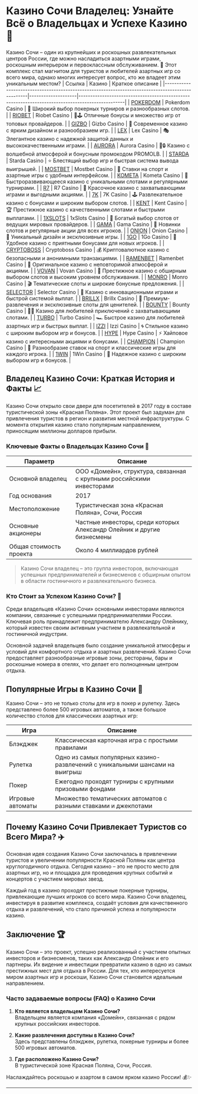 # Казино Сочи Владелец: Узнайте Всё о Владельцах и Успехе Казино 🎰

Казино Сочи – один из крупнейших и роскошных развлекательных центров России, где можно насладиться азартными играми, роскошным интерьером и первоклассным обслуживанием. 💎 Этот комплекс стал магнитом для туристов и любителей азартных игр со всего мира, однако многих интересует вопрос, кто же владеет этим уникальным местом?
| Ссылка                                                                                           | Казино             | Краткое описание                                                                                |
|--------------------------------------------------------------------------------------------------|--------------------|-------------------------------------------------------------------------------------------------|
| [POKERDOM](https://brandplay.link/Bxg7SC7H)                                                      | Pokerdom Casino   | 🎰 Широкий выбор покерных турниров и разнообразных слотов.                                       |
| [RIOBET](https://brandplay.link/dtx89f2L)                                                        | Riobet Casino     | 🌟🕹️ Отличные бонусы и множество игр от топовых провайдеров.                                     |
| [GIZBO](https://gizbo-tea02.com/c8e962e89)                                                       | Gizbo Casino      | 🎲 Современное казино с ярким дизайном и разнообразием игр.                                      |
| [LEX](https://brandplay.link/2HFTmBc8)                                                           | Lex Casino        | 🎭 Элегантное казино с надежной защитой данных и высококачественными играми.                     |
| [AURORA](https://10trafic-stat2.com/click/668546566bcc6313411604c7/6766/15114/subaccount?promocode=PROMOLB) | Aurora Casino     | 🌌🔒 Казино с волшебной атмосферой и бонусным промокодом PROMOLB.                                |
| [STARDA](https://brandplay.link/cpFQbWKn)                                                        | Starda Casino     | ⭐ Блестящий выбор игр и быстрая система вывода выигрышей.                                       |
| [MOSTBET](https://ktbtis024ifqfn0mst.com/beQs)                                                   | Mostbet Casino    | 💸 Ставки на спорт и азартные игры с удобным интерфейсом.                                        |
| [KOMETA](https://brandplay.link/tLG15CCb)                                                        | Kometa Casino     | 🚀 Быстроразвивающееся казино с уникальными слотами и регулярными турнирами.                    |
| [R7](https://brandplay.link/zPmNmTWG)                                                            | R7 Casino         | 🎉 Красочное казино с захватывающими играми и выгодными акциями.                                |
| [7K](https://brandplay.link/dd46bNgD)                                                            | 7K Casino         | 🕹️ Развлекательное казино с бонусами и широким выбором слотов.                                  |
| [KENT](https://brandplay.link/tj7BwCb4)                                                          | Kent Casino       | 🏆 Престижное казино с качественными слотами и быстрыми выплатами.                               |
| [1XSLOTS](https://brandplay.link/R4xfxqdm)                                                       | 1xSlots Casino    | 🎰 Богатый выбор слотов от ведущих мировых провайдеров.                                         |
| [GAMA](https://brandplay.link/zrZpLFTP)                                                          | Gama Casino       | 🎲 Новинки слотов и регулярные акции для всех игроков.                                           |
| [ONION](https://obclk001-2d.top/click?offer_id=986&partner_id=10542&landing_id=1798&utm_medium=affiliate&sub_1=oncasino3) | Onion Casino     | 🧅 Уникальный дизайн и эксклюзивные игры.                                                        |
| [1GO](https://1go-ircp01.com/ce015f410)                                                          | 1Go Casino        | 🚗 Удобное казино с приятными бонусами для новых игроков.                                        |
| [CRYPTOBOSS](https://cryptobossc.online/d847bcfa9)                                               | Cryptoboss Casino | 💰 Криптовалютное казино с безопасными и анонимными транзакциями.                                |
| [RAMENBET](https://get.saltyram.com/ru/registration?apkpop=0&partner=p24970p3296034p5526)       | Ramenbet Casino   | 🍜 Оригинальное казино с неповторимой атмосферой и акциями.                                     |
| [VOVAN](https://vovan.site/d098ab058)                                                            | Vovan Casino      | 🎩 Престижное казино с обширным выбором слотов и высоким уровнем обслуживания.                  |
| [MONRO](https://mnr-ircp01.com/c3ce72a2c)                                                        | Monro Casino      | 🎬 Тематические слоты и широкие бонусные предложения.                                           |
| [SELECTOR](https://gosel.vc/SELVK)                                                               | Selector Casino   | 🎉 Казино с инновационными играми и быстрой системой выплат.                                    |
| [BRILLX](https://brillx.uno/BRIVK)                                                               | Brillx Casino     | 💎 Премиум-развлечения и эксклюзивные слоты для ценителей.                                      |
| [BOUNTY](https://bounty-casino.de/BOVK)                                                          | Bounty Casino     | 🏴‍☠️ Казино для любителей приключений с захватывающими слотами.                                  |
| [TURBO](https://turbo-casino.ch/TURVK)                                                           | Turbo Casino      | 🏎️ Быстрое казино для любителей азартных игр и быстрых выплат.                                  |
| [IZZI](https://izzi-fr03.com/ca7c8a7b7)                                                          | Izzi Casino       | 🌀 Стильное казино с широким выбором игр и бонусов.                                             |
| [HYPE](https://hypekaz.com/dc2f44ad0)                                                            | Hype Casino       | ⚡ Хайповое казино с интересными акциями и бонусами.                                            |
| [CHAMPION](https://champcasino.ink/pobeda/doa-hats?p80412p305331p112c)                           | Champion Casino   | 🏅 Разнообразие ставок на спорт и классические игры для каждого игрока.                         |
| [1WIN](https://brandplay.link/6F5VqbyZ)                                                          | 1Win Casino       | 🎲 Надежное казино с широким выбором игр и бонусов.                                             |

## Владелец Казино Сочи: Краткая История и Факты 📈

Казино Сочи открыло свои двери для посетителей в 2017 году в составе туристической зоны «Красная Поляна». Этот проект был задуман для привлечения туристов в регион и развития местной инфраструктуры. С момента открытия казино стало популярным направлением, приносящим миллионы долларов прибыли.

### Ключевые Факты о Владельцах Казино Сочи 🏢

| Параметр               | Описание                                                                         |
|------------------------|----------------------------------------------------------------------------------|
| Основной владелец      | ООО «Домейн», структура, связанная с крупными российскими инвесторами            |
| Год основания          | 2017                                                                            |
| Местоположение         | Туристическая зона «Красная Поляна», Сочи, Россия                               |
| Основные акционеры     | Частные инвесторы, среди которых Александр Олейник и другие бизнесмены          |
| Общая стоимость проекта| Около 4 миллиардов рублей                                                      |

> Казино Сочи владелец – это группа инвесторов, включающая успешных предпринимателей и бизнесменов с обширным опытом в области гостиничного и развлекательного бизнеса.

### Кто Стоит за Успехом Казино Сочи? 🌟

Среди владельцев «Казино Сочи» основными инвесторами являются компании, связанные с успешными предпринимателями России. Ключевая роль принадлежит предпринимателю Александру Олейнику, который известен своим активным участием в развлекательной и гостиничной индустрии.

Основной задачей владельцев было создание уникальной атмосферы и условий для комфортного отдыха и азартных развлечений. Казино Сочи предоставляет разнообразные игровые зоны, рестораны, бары и роскошные номера в отелях, что делает его полноценным центром отдыха.

## Популярные Игры в Казино Сочи 🎲

Казино Сочи – это не только столы для игр в покер и рулетку. Здесь представлено более 500 игровых автоматов, а также большое количество столов для классических азартных игр:

| Игра                    | Описание                                                                      |
|-------------------------|-------------------------------------------------------------------------------|
| Блэкджек                | Классическая карточная игра с простыми правилами                              |
| Рулетка                 | Одно из самых популярных казино-развлечений с уникальными шансами на выигрыш |
| Покер                   | Ежегодно проходят турниры с крупными призовыми фондами                       |
| Игровые автоматы        | Множество тематических автоматов с разными ставками и джекпотами             |

## Почему Казино Сочи Привлекает Туристов со Всего Мира? ✈️

Основная идея создания Казино Сочи заключалась в привлечении туристов и увеличении популярности Красной Поляны как центра круглогодичного отдыха. Сегодня казино – это не просто место для азартных игр, но и площадка для проведения крупных событий и концертов с участием мировых звезд. 

Каждый год в казино проходят престижные покерные турниры, привлекающие лучших игроков со всего мира. Казино Сочи владелец, инвестируя в развитие комплекса, создаёт условия для качественного отдыха и развлечений, что стало причиной успеха и популярности казино.

## Заключение 🏆

Казино Сочи – это проект, успешно реализованный с участием опытных инвесторов и бизнесменов, таких как Александр Олейник и его партнеры. Их видение и инвестиции превратили казино в одно из самых престижных мест для отдыха в России. Для тех, кто интересуется миром азартных игр и роскоши, Казино Сочи становится идеальным направлением.

### Часто задаваемые вопросы (FAQ) о Казино Сочи

1. **Кто является владельцем Казино Сочи?**  
   Владельцем является компания «Домейн», связанная с рядом крупных российских инвесторов.

2. **Какие развлечения доступны в Казино Сочи?**  
   Здесь представлены блэкджек, рулетка, покерные турниры и более 500 игровых автоматов.

3. **Где расположено Казино Сочи?**  
   В туристической зоне Красная Поляна, Сочи, Россия.

Наслаждайтесь роскошью и азартом в самом ярком казино России! 💰✨

---

